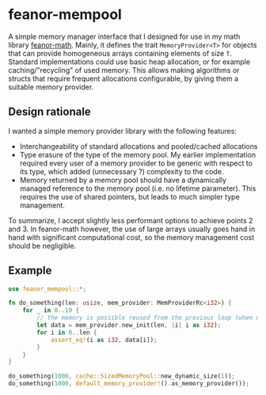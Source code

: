 # feanor-mempool

A simple memory manager interface that I designed for use in my math library [feanor-math](https://github.com/feanortheelf/feanor-math).
Mainly, it defines the trait `MemoryProvider<T>` for objects that can provide homogeneous arrays containing elements of size `T`.
Standard implementations could use basic heap allocation, or for example caching/"recycling" of used memory. 
This allows making algorithms or structs that require frequent allocations configurable, by giving them a suitable memory provider.

## Design rationale

I wanted a simple memory provider library with the following features:
 - Interchangeability of standard allocations and pooled/cached allocations
 - Type erasure of the type of the memory pool. 
   My earlier implementation required every user of a memory provider to be generic with respect to its type, which added (unnecessary ?) complexity to the code.
 - Memory returned by a memory pool should have a dynamically managed reference to the memory pool (i.e. no lifetime parameter).
   This requires the use of shared pointers, but leads to much simpler type management.

To summarize, I accept slightly less performant options to achieve points 2 and 3.
In feanor-math however, the use of large arrays usually goes hand in hand with significant computational cost, so the memory management cost should be negligible.

## Example

```rust
use feanor_mempool::*;

fn do_something(len: usize, mem_provider: MemProviderRc<i32>) {
    for _ in 0..10 {
        // the memory is possible reused from the previous loop (when mem_provider is a `SizedMemoryPool`)
        let data = mem_provider.new_init(len, |i| i as i32);
        for i in 0..len {
            assert_eq!(i as i32, data[i]);
        }
    }
}

do_something(1000, cache::SizedMemoryPool::new_dynamic_size(1));
do_something(1000, default_memory_provider!().as_memory_provider());
```